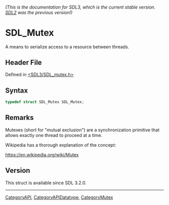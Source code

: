 ###### (This is the documentation for SDL3, which is the current stable version. [SDL2](https://wiki.libsdl.org/SDL2/) was the previous version!)
# SDL_Mutex

A means to serialize access to a resource between threads.

## Header File

Defined in [<SDL3/SDL_mutex.h>](https://github.com/libsdl-org/SDL/blob/main/include/SDL3/SDL_mutex.h)

## Syntax

```c
typedef struct SDL_Mutex SDL_Mutex;
```

## Remarks

Mutexes (short for "mutual exclusion") are a synchronization primitive that
allows exactly one thread to proceed at a time.

Wikipedia has a thorough explanation of the concept:

https://en.wikipedia.org/wiki/Mutex

## Version

This struct is available since SDL 3.2.0.

----
[CategoryAPI](CategoryAPI), [CategoryAPIDatatype](CategoryAPIDatatype), [CategoryMutex](CategoryMutex)

